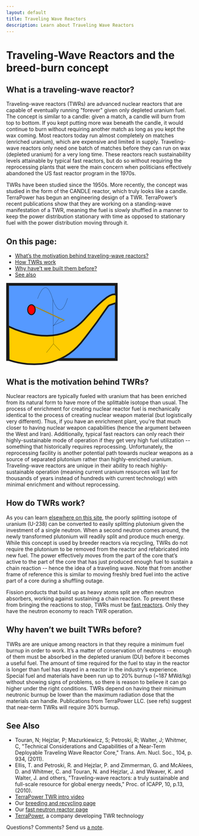 ```yaml
---
layout: default
title: Traveling Wave Reactors
description: Learn about Traveling Wave Reactors
---
```

<div class="row">

<div class="col-md-8" markdown="1">

# Traveling-Wave Reactors and the breed-burn concept 


<a name="what"></a>
## What is a traveling-wave reactor?   
Traveling-wave reactors (TWRs) are advanced nuclear reactors that are capable of eventually running
&quot;forever&quot; given only depleted uranium fuel. The concept is similar to a candle: given a
match, a candle will burn from top to bottom. If you kept putting more wax beneath the candle, it
would continue to burn without requiring another match as long as you kept the wax coming. Most
reactors today run almost completely on matches (enriched uranium), which are expensive and limited
in supply. Traveling-wave reactors only need one batch of matches before they can run on wax
(depleted uranium) for a very long time. These reactors reach sustainability levels attainable by
typical fast reactors, but do so without requiring the reprocessing plants that were the main
concern when politicians effectively abandoned the US fast reactor program in the 1970s.  

TWRs have been studied since the 1950s. More recently, the concept was studied in the form of the
CANDLE reactor, which truly looks like a candle. TerraPower has begun an engineering design of a
TWR. TerraPower&rsquo;s recent publications show that they are working on a standing-wave
manifestation of a TWR, meaning the fuel is slowly shuffled in a manner to keep the power
distribution stationary with time as opposed to stationary fuel with the power distribution moving
through it.



## On this page:
<ul>
<li><a href="#motivation">What&rsquo;s the motivation behind traveling-wave reactors?</a></li>
<li><a href="#howwork">How TWRs work</a></li>
<li><a href="#whynew">Why have&rsquo;t we built them before?</a></li>
<li><a href="#refs">See also</a></li>
</ul>
<img alt="A traveling wave" title="a traveling wave" style="border:0;width:300px" src="/img/traveling_wave.png"/>


<a name="motivation"></a>
## What is the motivation behind TWRs?   
Nuclear reactors are typically fueled with uranium that has been enriched from its natural form to
have more of the splittable isotope than usual. The process of enrichment for creating nuclear
reactor fuel is mechanically identical to the process of creating nuclear weapon material (but
logistically very different). Thus, if you have an enrichment plant, you're that much closer to
having nuclear weapon capabilities (hence the argument between the West and Iran). Additionally,
typical fast reactors can only reach their highly-sustainable mode of operation if they get very
high fuel utilization -- something that historically requires reprocessing. Unfortunately, the
reprocessing facility is another potential path towards nuclear weapons as a source of separated
plutonium rather than highly-enriched uranium. Traveling-wave reactors are unique in their ability
to reach highly-sustainable operation (meaning current uranium resources will last for thousands of
years instead of hundreds with current technology) with minimal enrichment and without reprocessing. 


<a name="howwork"></a>
## How do TWRs work?   
As you can learn <a href="{% link recycling.md %}">elsewhere on this site</a>, the poorly splitting
isotope of uranium (U-238) can be converted to easily splitting plutonium given the investment of a
single neutron. When a second neutron comes around, the newly transformed plutonium will readily
split and produce much energy. While this concept is used by breeder reactors via recycling, TWRs do
not require the plutonium to be removed from the reactor and refabricated into new fuel. The power
effectively moves from the part of the core that&rsquo;s active to the part of the core that has
just produced enough fuel to sustain a chain reaction -- hence the idea of a traveling wave. Note
that from another frame of reference this is similar to moving freshly bred fuel into the active
part of a core during a shuffling outage. 

Fission products that build up as heavy atoms split are often neutron absorbers, working against
sustaining a chain reaction. To prevent these from bringing the reactions to stop, TWRs must be <a
href="{% link fast-reactor.md %}">fast reactors</a>. Only they have the neutron economy to reach TWR
operation.  

<a name="whynew"></a>
## Why haven&rsquo;t we built TWRs before?   
TWRs are are unique among reactors in that they require a minimum fuel burnup in order to work.
It&rsquo;s a matter of conservation of neutrons -- enough of them must be absorbed in the depleted
uranium (DU) before it becomes a useful fuel. The amount of time required for the fuel to stay in
the reactor is longer than fuel has stayed in a reactor in the industry&rsquo;s experience. Special
fuel and materials have been run up to 20% burnup (~187 MWd/kg) without showing signs of problems,
so there is reason to believe it can go higher under the right conditions. TWRs depend on having
their minimum neutronic burnup be lower than the maximum radiation dose that the materials can
handle. Publications from TerraPower LLC.  (see refs) suggest that near-term TWRs will require 30%
burnup.


<a name="refs"></a>
## See Also

<ul> 
<li>Touran, N; Hejzlar, P; Mazurkiewicz, S; Petroski, R; Walter, J; Whitmer, C, &quot;Technical Considerations and Capabilities of a Near-Term Deployable Traveling Wave Reactor Core,&quot; Trans. Am. Nucl. Soc., 104, p. 934, (2011).</li>
<li>Ellis, T. and Petroski, R. and Hejzlar, P. and Zimmerman, G. and McAlees, D. and Whitmer, C. and Touran, N. and Hejzlar, J. and Weaver, K. and Walter, J. and others, &quot;Traveling-wave reactors: a truly sustainable and full-scale resource for global energy needs,&quot; Proc. of ICAPP, 10, p.13, (2010).</li>
<li><a href="https://www.youtube.com/watch?v=DIfMmqKYC6w">TerraPower TWR intro video</a></li>
<li>Our <a href="{% link recycling.md %}">breeding and recycling page</a></li>
<li>Our <a href="{% link fast-reactor.md %}">fast neutron reactor page</a> </li>
<li><a href="http://terrapower.com">TerraPower</a>, a company developing TWR technology</li>

</ul>
 Questions? Comments? Send us <a href="contact.html">a note</a>.
</div>
</div>

